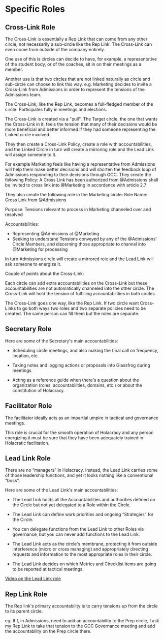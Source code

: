 # Specific Roles

## Cross-Link Role
The Cross-Link is essentially a Rep Link that can come from any other circle, not necessarily a sub-circle like the Rep Link.  The Cross-Link can even come from outside of the company entirely.

One use of this is circles can decide to have, for example, a representative of the student body, or of the coaches, sit in on their meetings as a member.

Another use is that two circles that are not linked naturally as circle and sub-circle can choose to link this way.  e.g. Marketing decides to invite a Cross-Link from Admissions in order to represent the tensions of the Admissions team.

The Cross-Link, like the Rep Link, becomes a full-fledged member of the circle.  Participates fully in meetings and elections.

The Cross-Link is created via a "pull".  The Target circle, the one that wants the Cross-Link in it, feels the tension that many of their decisions would be more beneficial and better informed if they had someone representing the Linked circle involved.

They then create a Cross-Link Policy, create a role with accountabilities, and the Linked Circle in turn will create a mirroring role and the Lead Link will assign someone to it.

For example Marketing feels like having a representative from Admissions will help them make better decisions and will shorten the feedback loop of Admissions responding to their decisions through GCC.  They create the following Policy:
A Cross Link has been authorized from @Admissions shall be invited to cross link into @Marketing in accordance with article 2.7

They also create the following role in the Marketing circle:
Role Name: Cross Link from @Admissions

Purpose:
Tensions relevant to process in Marketing channeled over and resolved

Accountabilities:
- Representing @Admissions at @Marketing
- Seeking to understand Tensions conveyed by any of the @Admissions' Circle Members, and discerning those appropriate to channel into @Marketing for processing

In turn Admissions circle will create a mirrored role and the Lead Link will ask someone to energize it.

Couple of points about the Cross-Link:

Each circle can add extra accountabilities on the Cross-Link but these accountabilities are not automatically channeled into the other circle. The Cross-Link will hold the tension of fulfilling accountabilities in both circles.

The Cross-Link goes one way, like the Rep Link.  If two circle want Cross-Links to go both ways two roles and two separate policies need to be created.  The same person can fill them but the roles are separate.


## Secretary Role

Here are some of the Secretary's main accountabilities:

- Scheduling circle meetings, and also making the final call on frequency, location, etc.

- Taking notes and logging actions or proposals into Glassfrog during meetings.

- Acting as a reference guide when there's a question about the organization (roles, accountabilities, domains, etc.) or about the constitution of Holacracy.

## Facilitator Role
The facilitator ideally acts as an impartial umpire in tactical and governance meetings.

This role is crucial for the smooth operation of Holacracy and any person energizing it must be sure that they have been adequately trained in Holacratic facilitation.

## Lead Link Role
There are no “managers” in Holacracy. Instead, the Lead Link carries some of those leadership functions, and yet it looks nothing like a conventional "boss".

Here are some of the Lead Link's main accountabilities:

- The Lead Link holds all the Accountabilities and authorities defined on the Circle but not yet delegated to a Role within the Circle.

- The Lead Link can define work priorities and ongoing “Strategies” for the Circle.

- You can delegate functions from the Lead Link to other Roles via governance, but you can never add functions to the Lead Link.

- The Lead Link acts as the circle's membrane, protecting it from outside interference (micro or cross managing) and appropriately directing requests and information to the most appropriate roles in their circle.

- The Lead Link decides on which Metrics and Checklist items are going to be reported at tactical meetings.

[Video on the Lead Link role](http://holacracy.org/resources/the-lead-link-role-in-holacracy)

## Rep Link Role
The Rep link's primary accountability is to carry tensions up from the circle to its parent circle.

eg. If I, in Admissions, need to add an accountability to the Prep circle, I ask my Rep Link to take that tension to the GCC Governance meeting and add the accountability on the Prep circle there.
